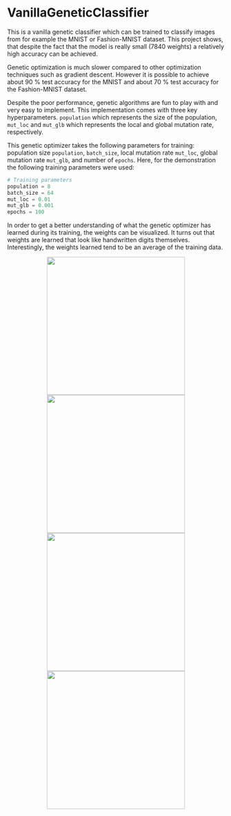 # VanillaGeneticClassifier

This is a vanilla genetic classifier which can be trained to classify images from for example the MNIST or Fashion-MNIST dataset. This project shows, that despite the fact that the model is really small (7840 weights) a relatively high accuracy can be achieved.

Genetic optimization is much slower compared to other optimization techniques such as gradient descent. However it is possible to achieve about 90 % test accuracy for the MNIST and about 70 % test accuracy for the Fashion-MNIST dataset.

Despite the poor performance, genetic algorithms are fun to play with and very easy to implement. This implementation comes with three key hyperparameters. `population` which represents the size of the population, `mut_loc` and `mut_glb` which represents the local and global mutation rate, respectively.

This genetic optimizer takes the following parameters for training: population size `population`, `batch_size`, local mutation rate `mut_loc`, global mutation rate `mut_glb`, and number of `epochs`. Here, for the demonstration the following training parameters were used:

```python
# Training parameters
population = 8
batch_size = 64
mut_loc = 0.01
mut_glb = 0.001
epochs = 100
````

In order to get a better understanding of what the genetic optimizer has learned during its training, the weights can be visualized. It turns out that weights are learned that look like handwritten digits themselves. Interestingly, the weights learned tend to be an average of the training data.


<div align="center">
<img src="https://github.com/KaiFabi/VanillaGeneticClassifier/blob/master/gml_loc_001_glb_001_epoch_90.png" width="320">
<img src="https://github.com/KaiFabi/VanillaGeneticClassifier/blob/master/gml_loc_001_glb_001_epoch_90.png" width="320">
  
<img src="https://github.com/KaiFabi/VanillaGeneticClassifier/blob/master/gml_mnist_mean.png" width="320">
<img src="https://github.com/KaiFabi/VanillaGeneticClassifier/blob/master/gml_fmnist_mean.png" width="320">
</div>
